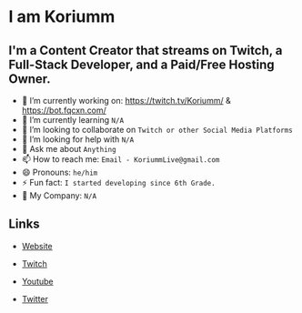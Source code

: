# I am Koriumm

## I'm a Content Creator that streams on Twitch, a Full-Stack Developer, and a Paid/Free Hosting Owner.

- 🔭 I’m currently working on: https://twitch.tv/Koriumm/ & https://bot.fqcxn.com/
- 🌱 I’m currently learning `N/A`
- 👯 I’m looking to collaborate on `Twitch or other Social Media Platforms`
- 🤔 I’m looking for help with `N/A`
- 💬 Ask me about `Anything`
- 📫 How to reach me: `Email - KoriummLive@gmail.com`
- 😄 Pronouns: `he/him`
- ⚡ Fun fact: `I started developing since 6th Grade.`
- 🏡 My Company: `N/A`

## Links

- [Website](https://koriumm.is-a.dev/)

- [Twitch](https://twitch.tv/Koriumm/)

- [Youtube](https://youtube.com/@Koriumm/)

- [Twitter](https://twitter.com/KoriummTV)
